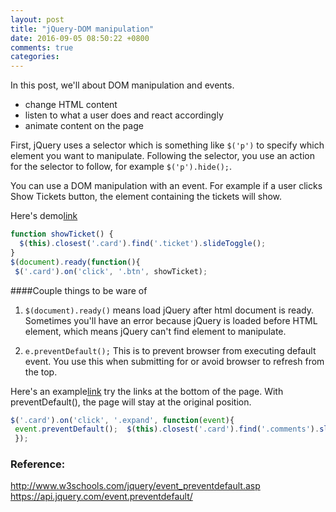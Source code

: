 ```yaml
---
layout: post
title: "jQuery-DOM manipulation"
date: 2016-09-05 08:50:22 +0800
comments: true
categories:
---
```


In this post, we'll about DOM manipulation and events.
  - change HTML content
  - listen to what a user does and react accordingly
  - animate content on the page

First, jQuery uses a selector which is something like `$('p')` to specify which element you want to manipulate. Following the selector, you use an action for the selector to follow, for example `$('p').hide();`.

You can use a DOM manipulation with an event. For example if a user clicks Show Tickets button, the element containing the tickets will show.

Here's demo[link](https://codepen.io/dannyhuang/pen/WGbRXZ)

```javascript
function showTicket() {
  $(this).closest('.card').find('.ticket').slideToggle();
}
$(document).ready(function(){
 $('.card').on('click', '.btn', showTicket);
```

####Couple things to be ware of

1. `$(document).ready()` means load jQuery after html document is ready. Sometimes you'll have an error because jQuery is loaded before HTML element, which means jQuery can't find element to manipulate.

2. `e.preventDefault();` This is to prevent browser from executing default event. You use this when submitting for or avoid browser to refresh from the top.

Here's an example[link](https://codepen.io/dannyhuang/pen/JRoEVv)
try the links at the bottom of the page. With preventDefault(), the page will stay at the original position.

```javascript
$('.card').on('click', '.expand', function(event){
 event.preventDefault();  $(this).closest('.card').find('.comments').slideToggle();
 });
```


### Reference:
http://www.w3schools.com/jquery/event_preventdefault.asp
https://api.jquery.com/event.preventdefault/
